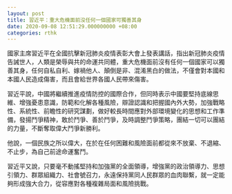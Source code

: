 ```yaml
---
layout: post
title: 習近平：重大危機面前沒任何一個國家可獨善其身
date: 2020-09-08 12:51:29.000000000 +08:00
categories: rthk
---
```


國家主席習近平在全國抗擊新冠肺炎疫情表彰大會上發表講話，指出新冠肺炎疫情告誡世人，人類是榮辱與共的命運共同體，重大危機面前沒有任何一個國家可以獨善其身，任何自私自利、嫁禍他人、顛倒是非、混淆黑白的做法，不僅會對本國和本國人民造成傷害，而且會給世界各國人民帶來傷害。

習近平說，中國將繼續推進疫情防控的國際合作，但同時表示中國要堅持底線思維、增強憂患意識，防範和化解各種風險，辯證認識和把握國內外大勢，加強戰略性、系統性、前瞻性的研究謀劃，做好較長時間應對外部環境變化的思想和工作準備，發揚鬥爭精神，敢於鬥爭、善於鬥爭，及時調整鬥爭策略，團結一切可以團結的力量，不斷奪取偉大鬥爭新勝利。

他說，一個民族之所以偉大，在於在任何困難和風險面前都從來不放棄、不退縮、不止步，為自己前途命運奮鬥。

習近平又說，只要毫不動搖堅持和加強黨的全面領導，增強黨的政治領導力、思想引領力、群眾組織力、社會號召力，永遠保持黨同人民群眾的血肉聯繫，就一定能夠形成強大合力，從容應對各種複雜局面和風險挑戰。
